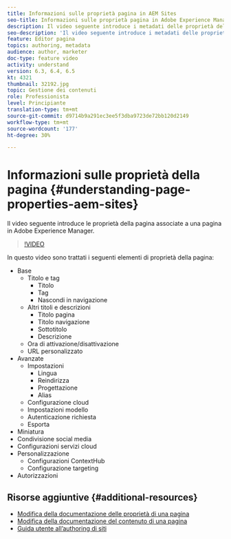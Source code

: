 ```yaml
---
title: Informazioni sulle proprietà pagina in AEM Sites
seo-title: Informazioni sulle proprietà pagina in Adobe Experience Manager Sites
description: Il video seguente introduce i metadati delle proprietà della pagina associati a una pagina in Adobe Experience Manager.
seo-description: 'Il video seguente introduce i metadati delle proprietà della pagina associati a una pagina in Adobe Experience Manager. '
feature: Editor pagina
topics: authoring, metadata
audience: author, marketer
doc-type: feature video
activity: understand
version: 6.3, 6.4, 6.5
kt: 4321
thumbnail: 32192.jpg
topic: Gestione dei contenuti
role: Professionista
level: Principiante
translation-type: tm+mt
source-git-commit: d9714b9a291ec3ee5f3dba9723de72bb120d2149
workflow-type: tm+mt
source-wordcount: '177'
ht-degree: 30%

---
```



# Informazioni sulle proprietà della pagina {#understanding-page-properties-aem-sites}

Il video seguente introduce le proprietà della pagina associate a una pagina in Adobe Experience Manager.

>[!VIDEO](https://video.tv.adobe.com/v/32192?quality=12&learn=on)

In questo video sono trattati i seguenti elementi di proprietà della pagina:

* Base
   * Titolo e tag
      * Titolo
      * Tag
      * Nascondi in navigazione
   * Altri titoli e descrizioni
      * Titolo pagina
      * Titolo navigazione
      * Sottotitolo
      * Descrizione
   * Ora di attivazione/disattivazione
   * URL personalizzato
* Avanzate 
   * Impostazioni
      * Lingua
      * Reindirizza
      * Progettazione
      * Alias
   * Configurazione cloud
   * Impostazioni modello
   * Autenticazione richiesta
   * Esporta
* Miniatura 
* Condivisione social media
* Configurazioni servizi cloud
* Personalizzazione
   * Configurazioni ContextHub
   * Configurazione targeting
* Autorizzazioni

## Risorse aggiuntive {#additional-resources}

* [Modifica della documentazione delle proprietà di una pagina](https://docs.adobe.com/content/help/en/experience-manager-65/authoring/authoring/editing-page-properties.html)
* [Modifica della documentazione del contenuto di una pagina](https://docs.adobe.com/content/help/en/experience-manager-65/authoring/authoring/editing-content.html)
* [Guida utente all’authoring di siti](https://docs.adobe.com/content/help/en/experience-manager-65/authoring/home.html?topic=/experience-manager/6-5/sites/authoring/morehelp/page-authoring.ug.js)
